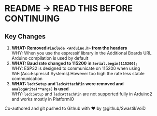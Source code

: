 # README -> READ THIS BEFORE CONTINUING
## Key Changes 
1. **WHAT: Removed `#include <Arduino.h>` from the headers** <br>
WHY: When you use the espressif library in the Additional Boards URL Arduino compilation is used by default
2. **WHAT: Baud rate changed to 115200 in `Serial.begin(115200);`**<br>
WHY: ESP32 is designed to communicate on 115200 when using WiFi(Acc:Espressif Systems).However too high the rate less stable communication
4. **WHAT: `ledcSetup` and `ledcAttachPin` were removed and `analogWrite(**args)` is used**<br>
WHY: `ledcSetup` and `ledcAttachPin` are not supported fully in Arduino2 and works mostly in PlatformIO

Co-authored and git pushed to Github with ❤ by @github/SwastikVoiD
